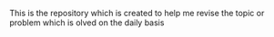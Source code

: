 This is the repository which is created to help me revise the topic or problem which is olved on the daily basis
